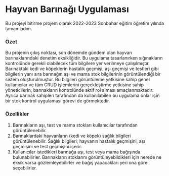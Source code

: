 # Hayvan Barınağı Uygulaması 
 
Bu projeyi bitirme projem olarak 2022-2023 Sonbahar eğitim öğretim yılında tamamladım.

### Özet 
Bu projenin çıkış noktası, son dönemde gündem olan hayvan barınaklarındaki denetim eksikliğidir. Bu uygulama tasarlanırken sığınakların kontrolünde gerekli olabilecek tüm bilgilere yer verilmeye çalışılmıştır. Barınaktaki kedi ve köpeklerin hastalık geçmişi, aşı geçmişi ve testleri gibi bilgilerin yanı sıra barınağın aşı ve mama stok bilgilerinin görüntülendiği bir sistem oluşturulmuştur. Bu bilgileri görüntüleme yetkisine sahip genel kullanıcılar ve tüm CRUD işlemlerini gerçekleştirme yetkisine sahip yöneticilerin, barınakların kontrolünde aktif rol alması amaçlanmaktadır. Ayrıca barınak sahipleri tarafından da kullanılabilen bu uygulama onlar için bir stok kontrol uygulaması görevi de görmektedir.

### Özellikler 
1) Barınakların aşı, test ve mama stokları kullanıcılar tarafından görüntülenebilir. 
2) Barınaklardaki hayvanların (kedi ve köpek) sağlık bilgileri görüntülenebilir. Sağlık bilgileri; hayvanın hastalık geçmişini, aşı geçmişini ve test geçmişini içerir. 
3) Kullanıcılar istedikleri barınağa aşı, test veya mama bağışında bulunabilirler. Barınakların stoklarını görüntüleyebildikleri için nerede ne eksik varsa gözlemleyebilirler ve bağış yapacakları yeri ona göre seçebilirler.
